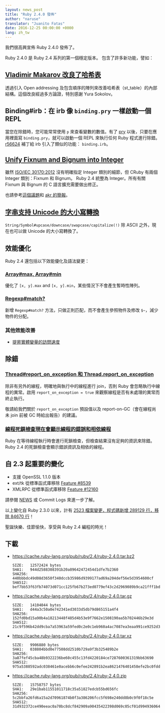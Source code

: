 ```yaml
---
layout: news_post
title: "Ruby 2.4.0 發佈"
author: "naruse"
translator: "Juanito Fatas"
date: 2016-12-25 00:00:00 +0000
lang: zh_tw
---
```


我們很高興宣佈 Ruby 2.4.0 發佈了。

Ruby 2.4.0 是 Ruby 2.4 系列的第一個穩定版本。
包含了許多新功能，譬如：

## [Vladimir Makarov 改良了哈希表](https://bugs.ruby-lang.org/issues/12142)

透過引入 Open addressing 及包含順序的陣列來改善哈希表（st_table）的內部結構。這個改良經過多方論證，特別感謝 Yura Sokolov。

## Binding#irb：在 irb 像 `binding.pry` 一樣啟動一個 REPL

當您在除錯時，您可能常常使用 `p` 來查看變數的數值。有了 [pry](https://github.com/pry/pry) 以後，只要在應用裡面寫 `binding.pry`，就可以啟動一個 REPL 來執行任何 Ruby 程式進行除錯。[r56624](https://github.com/ruby/ruby/commit/493e48897421d176a8faf0f0820323d79ecdf94a) 補丁給 irb 引入了類似的功能： `binding.irb`。

## [Unify Fixnum and Bignum into Integer](https://bugs.ruby-lang.org/issues/12005)

雖然 [ISO/IEC 30170:2012](http://www.iso.org/iso/iso_catalogue/catalogue_tc/catalogue_detail.htm?csnumber=59579) 沒有明確指定 Integer 類別的細節，但 CRuby 有兩個 Integer 類別：Fixnum 和 Bignum。 Ruby 2.4 統整為 Integer。所有有關 Fixnum 與 Bignum 的 C 語言擴充需要做出修正。

也請參考[這個議題](https://bugs.ruby-lang.org/issues/12005)和 [akr 的簡報](http://www.a-k-r.org/pub/2016-09-08-rubykaigi-unified-integer.pdf)。

## [字串支持 Unicode 的大小寫轉換](https://bugs.ruby-lang.org/issues/10085)

`String/Symbol#upcase/downcase/swapcase/capitalize(!)` 除 ASCII 之外，現在也可以做 Unicode 的大小寫轉換了。

## 效能優化

Ruby 2.4 還包括以下效能優化及語法變更：

### [Array#max, Array#min](https://bugs.ruby-lang.org/issues/12172)

優化了 `[x, y].max` and `[x, y].min`，某些情況下不會產生暫時性陣列。

### [Regexp#match?](https://bugs.ruby-lang.org/issues/8110)

新增 `Regexp#match?` 方法，只做正則匹配，而不會產生參照物件及修改 `$~`，減少物件的分配。

### 其他效能改善

* [提昇實體變量的訪問速度](https://bugs.ruby-lang.org/issues/12274)

## 除錯

### [Thread#report_on_exception 和 Thread.report_on_exception](https://bugs.ruby-lang.org/issues/6647)

除非有另外的線程，明確地與執行中的線程進行 join，否則 Ruby 會忽略執行中線程的異常。啟用 `report_on_exception = true` 來觀察線程是否有未處理的異常而終止執行。

敬請給我們關於 `report_on_exception` 預設值以及 report-on-GC（會在線程尚未 join 前被 GC 時給出報告）的建議。

### [線程死鎖檢查現在會顯示線程的錯誤和相依線程](https://bugs.ruby-lang.org/issues/8214)

Ruby 在等待線程執行時會進行死鎖檢查，但檢查結果沒有足夠的資訊來除錯。
Ruby 2.4 的死鎖檢查會顯示錯誤資訊及相依的線程。

## 自 2.3 起重要的變化

* 支援 OpenSSL 1.1.0 版本
* ext/tk 從標準函式庫移除 [Feature #8539](https://bugs.ruby-lang.org/issues/8539)
* XMLRPC 從標準函式庫移除 [Feature #12160](https://bugs.ruby-lang.org/issues/12160)

請參閱 [NEWS](https://github.com/ruby/ruby/blob/v2_4_0/NEWS) 或 Commit Logs 來進一步了解。

以上變化自 Ruby 2.3.0 以來，計有 [2523 檔案變更，程式碼新增 289129 行，移除 84670 行](https://github.com/ruby/ruby/compare/v2_3_0...v2_4_0)！

聖誕快樂、佳節愉快，享受與 Ruby 2.4 編程的時光！

## 下載

* <https://cache.ruby-lang.org/pub/ruby/2.4/ruby-2.4.0.tar.bz2>

      SIZE:   12572424 bytes
      SHA1:   944d2588308391b20a89642472454d1dfe7b2360
      SHA256: 440bbbdc49d08d3650f340dccb35986d9399177ad69a204def56e5d3954600cf
      SHA512: bef7bb53f63fb74073d071cc125fb67b273ed0779ef43c2d2969089b9ca21fff1bd012281c5b748f7a3c24dd26e71730d7248c05a01cb23ab2089eb4d02115fe

* <https://cache.ruby-lang.org/pub/ruby/2.4/ruby-2.4.0.tar.gz>

      SIZE:   14104044 bytes
      SHA1:   d44a3c50a0e742341ed3033d5db79d865151a4f4
      SHA256: 152fd0bd15a90b4a18213448f485d4b53e9f7662e1508190aa5b702446b29e3d
      SHA512: 21c9f596b42dd9cba7a53963a59fed0c2e0c1eb960a4ac7087ea3eaa991ce9252d32639e1edcb75b1d709bc07c4820a6dc336ab427d0643c6e6498e0eacdbc8b

* <https://cache.ruby-lang.org/pub/ruby/2.4/ruby-2.4.0.tar.xz>

      SIZE:   9906880 bytes
      SHA1:   038804bbd0e77508dd2510b729a9f3b325489b2e
      SHA256: 3a87fef45cba48b9322236be60c455c13fd4220184ce7287600361319bb63690
      SHA512: 975a5388592adc038461e0acebb6c0efee242891b2ea8621476401458efe2bc0fdd317d3bf99beb745b0b3808410efdff33862da29c95c027f457943721e3ab6

* <https://cache.ruby-lang.org/pub/ruby/2.4/ruby-2.4.0.zip>

      SIZE:   15758757 bytes
      SHA1:   29e1bab11551011718c35a51827edcb55bd656fc
      SHA256: 5c2bbfa26fd6a15a2d70961874b0f3a386206fcc5f698e240dd8b0c9f0f18c5e
      SHA512: 31d932372ce490eeac0a70bc8dcf842909a90435422398d069c05cf01d994936064b8f4e60879e28a8655c1296eb8e180e348cb95e001ed6ca73cda0ff77de23

